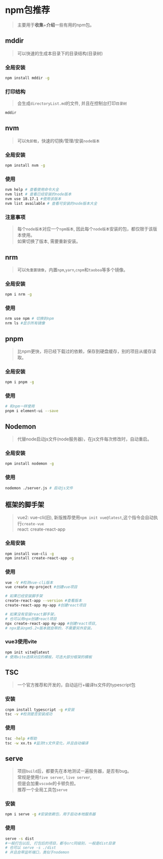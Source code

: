 # npm包推荐
> 主要用于**收集**+**介绍**一些有用的npm包。
## mddir
> 可以快速的生成本目录下的目录结构(目录树)
### 全局安装
```sh
npm install mddir -g
```
### 打印结构
> 会生成`directoryList.md`的文件, 并且在控制台打印`目录树`
```sh
mddir
```

## nvm
> 可以`免卸载`，快速的切换/管理/安装`node版本`
### 全局安装
```sh
npm install nvm -g
```
### 使用
```sh
nvm help # 查看使用命令大全
nvm list # 查看已经安装的node版本
nvm use 18.17.1 #使用该版本
nvm list available # 查看可安装的node版本大全
```
### 注意事项
> 每个`node版本`对应一个`npm版本`, 因此每个`node版本`安装的包，都仅限于该版本使用。  
> 如果切换了版本, 需要重新安装。

## nrm
> 可以`免重置镜像`，内置`npm`,`yarn`,`cnpm`和`taoboa`等多个镜像。  
### 全局安装
```sh
npm i nrm -g
```

### 使用
```sh
nrm use npm # 切换到npm
nrm ls #显示所有镜像
```

## pnpm
> 比npm更快，将已经下载过的依赖，保存到硬盘缓存，别的项目从缓存读取。
### 全局安装
```sh
npm i pnpm -g
```
### 使用
```sh
# 和npm一样使用
pnpm i element-ui --save
```

## Nodemon
> 代替node启动js文件(node服务器)，在js文件每次修改时，自动重启。
### 全局安装
```sh
npm install nodemon -g
```

### 使用
```sh
nodemon ./server.js # 启动js文件
```

## 框架的脚手架
> vue2: vue-cli(旧), 新版推荐使用`npm init vue@latest`,这个指令会自动执行`create-vue`  
> react: create-react-app   
### 全局安装
```sh
npm install vue-cli -g
npm install create-react-app -g
```
### 使用
```sh
vue -V #检测vue-cli版本
vue create my-project #创建vue项目

# 如果已经安装脚手架
create-react-app --version #查看版本
create-react-app my-app #创建react项目

# 如果没有安装react脚手架，
# 也可以用npx创建react项目
npx create-react-app my-app #创建react项目, 
# npx是从npm5.2+版本就自带的，不需要另外安装。
```
### vue3使用vite
```sh
npm init vite@latest 
# 使用vite选择对应的模板，可选大部分框架的模板
```
## TSC
> 一个官方推荐和开发的，自动运行+编译ts文件的typescript包
### 安装
```sh
cnpm install typescript -g #安装
tsc -v #检测是否安装成功
```

### 使用
```sh
tsc -help #帮助
tsc -w xx.ts #监测ts文件变化，并且自动编译
```

## serve
> 项目`build`后，都要先在本地测试一遍服务器，是否有bug。  
> 常规是使用`five server`, `live server`,   
> 但是会加重`vscode`的卡顿负担。  
> 推荐一个全局工具包`serve`
### 安装
```sh
npm i serve -g #安装依赖包，用于启动本地服务器
```
### 使用
```sh
serve -s dist 
#一般打包以后, 打包后的项目，都与src同级别，一般是dist目录 
# 也可以 serve -s ./dist
# 并且自带监听端口，类似于nodemon
```